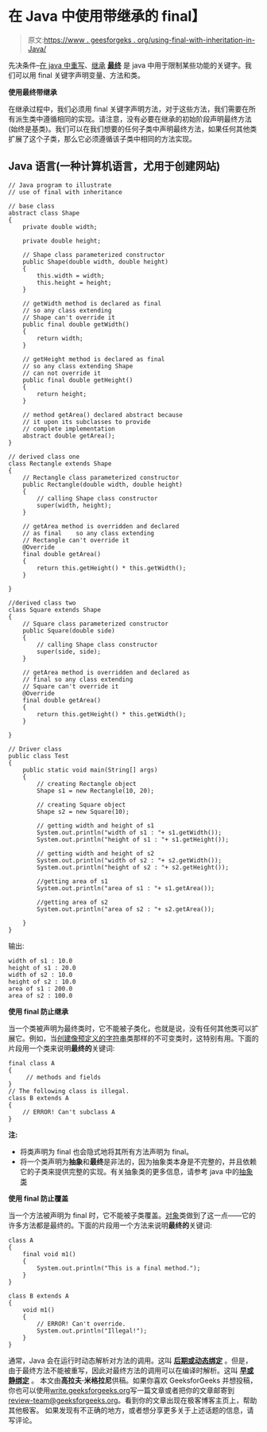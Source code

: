 # 在 Java 中使用带继承的 final】

> 原文:[https://www . geesforgeks . org/using-final-with-inheritation-in-Java/](https://www.geeksforgeeks.org/using-final-with-inheritance-in-java/)

先决条件–[在 java 中重写](https://www.geeksforgeeks.org/overriding-in-java/)、[继承](https://www.geeksforgeeks.org/inheritance-in-java/)
[**最终**](https://www.geeksforgeeks.org/g-fact-48/) 是 java 中用于限制某些功能的关键字。我们可以用 final 关键字声明变量、方法和类。

**使用最终带继承**

在继承过程中，我们必须用 final 关键字声明方法，对于这些方法，我们需要在所有派生类中遵循相同的实现。请注意，没有必要在继承的初始阶段声明最终方法(始终是基类)。我们可以在我们想要的任何子类中声明最终方法，如果任何其他类扩展了这个子类，那么它必须遵循该子类中相同的方法实现。

## Java 语言(一种计算机语言，尤用于创建网站)

```
// Java program to illustrate
// use of final with inheritance

// base class
abstract class Shape
{
    private double width;

    private double height;

    // Shape class parameterized constructor
    public Shape(double width, double height)
    {
        this.width = width;
        this.height = height;
    }

    // getWidth method is declared as final
    // so any class extending
    // Shape can't override it
    public final double getWidth()
    {
        return width;
    }

    // getHeight method is declared as final
    // so any class extending Shape
    // can not override it
    public final double getHeight()
    {
        return height;
    }

    // method getArea() declared abstract because
    // it upon its subclasses to provide
    // complete implementation
    abstract double getArea();
}

// derived class one
class Rectangle extends Shape
{
    // Rectangle class parameterized constructor
    public Rectangle(double width, double height)
    {
        // calling Shape class constructor
        super(width, height);
    }

    // getArea method is overridden and declared
    // as final    so any class extending
    // Rectangle can't override it
    @Override
    final double getArea()
    {
        return this.getHeight() * this.getWidth();
    }

}

//derived class two
class Square extends Shape
{
    // Square class parameterized constructor
    public Square(double side)
    {
        // calling Shape class constructor
        super(side, side);
    }

    // getArea method is overridden and declared as
    // final so any class extending
    // Square can't override it
    @Override
    final double getArea()
    {
        return this.getHeight() * this.getWidth();
    }

}

// Driver class
public class Test
{
    public static void main(String[] args)
    {
        // creating Rectangle object
        Shape s1 = new Rectangle(10, 20);

        // creating Square object
        Shape s2 = new Square(10);

        // getting width and height of s1
        System.out.println("width of s1 : "+ s1.getWidth());
        System.out.println("height of s1 : "+ s1.getHeight());

        // getting width and height of s2
        System.out.println("width of s2 : "+ s2.getWidth());
        System.out.println("height of s2 : "+ s2.getHeight());

        //getting area of s1
        System.out.println("area of s1 : "+ s1.getArea());

        //getting area of s2
        System.out.println("area of s2 : "+ s2.getArea());

    }
}
```

输出:

```
width of s1 : 10.0
height of s1 : 20.0
width of s2 : 10.0
height of s2 : 10.0
area of s1 : 200.0
area of s2 : 100.0
```

**使用 final 防止继承**

当一个类被声明为最终类时，它不能被子类化，也就是说，没有任何其他类可以扩展它。例如，当[创建像预定义的](https://www.geeksforgeeks.org/create-immutable-class-java/)[字符串](https://www.geeksforgeeks.org/string-class-in-java/)类那样的不可变类时，这特别有用。下面的片段用一个类来说明**最终的**关键词:

```
final class A
{
     // methods and fields
}
// The following class is illegal.
class B extends A 
{ 
    // ERROR! Can't subclass A
}
```

**注:**

*   将类声明为 final 也会隐式地将其所有方法声明为 final。
*   将一个类声明为**抽象**和**最终**是非法的，因为抽象类本身是不完整的，并且依赖它的子类来提供完整的实现。有关抽象类的更多信息，请参考 java 中的[抽象类](https://www.geeksforgeeks.org/abstract-classes-in-java/)

**使用 final 防止覆盖**

当一个方法被声明为 final 时，它不能被子类覆盖。[对象](https://www.geeksforgeeks.org/object-class-in-java/)类做到了这一点——它的许多方法都是最终的。下面的片段用一个方法来说明**最终的**关键词:

```
class A 
{
    final void m1() 
    {
        System.out.println("This is a final method.");
    }
}

class B extends A 
{
    void m1()
    { 
        // ERROR! Can't override.
        System.out.println("Illegal!");
    }
}
```

通常，Java 会在运行时动态解析对方法的调用。这叫 [**后期或动态绑定**](https://www.geeksforgeeks.org/dynamic-method-dispatch-runtime-polymorphism-java/) 。但是，由于最终方法不能被重写，因此对最终方法的调用可以在编译时解析。这叫 [**早或静绑定**](https://www.geeksforgeeks.org/static-vs-dynamic-binding-in-java/) 。
本文由**高拉夫·米格拉尼**供稿。如果你喜欢 GeeksforGeeks 并想投稿，你也可以使用[write.geeksforgeeks.org](https://write.geeksforgeeks.org)写一篇文章或者把你的文章邮寄到 review-team@geeksforgeeks.org。看到你的文章出现在极客博客主页上，帮助其他极客。
如果发现有不正确的地方，或者想分享更多关于上述话题的信息，请写评论。